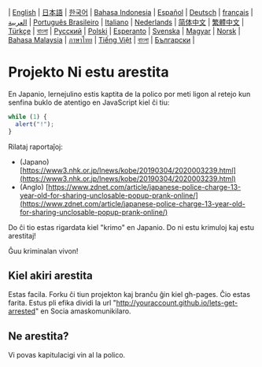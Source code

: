 | [English](README.md) | [日本語](README.ja.md) | [한국어](README.ko.md) | [Bahasa Indonesia](README.in.md) | [Español](README.es.md) | [Deutsch](README.de.md) | [français](README.fr.md) | [العربية](README.ar.md) | [Português Brasileiro](README.pt-br.md) | [Italiano](README.it.md) | [Nederlands](README.nl.md) | [简体中文](README.zh_hans.md) | [繁體中文](README.zh_hant.md) | [Türkçe](README.tr.md) | [বাংলা](README.bn.md) | [Русский](README.ru.md) | [Polski](README.pl.md) | [Esperanto](README.eo.md) | [Svenska](README.se.md) | [Magyar](README.hu.md) | [Norsk](README.no.md) | [Bahasa Malaysia](README.ms.md) | [ภาษาไทย](README.th.md) | [Tiếng Việt](README.vi.md) | [বাংলা](README.bn.md) | [Български](README.bg.md) |

# Projekto Ni estu arestita

En Japanio, lernejulino estis kaptita de la polico por meti ligon al retejo kun senfina buklo de atentigo en JavaScript kiel ĉi tiu:

```js
while (1) {
  alert("!");
}
```

Rilataj raportaĵoj:

- (Japano) [https://www3.nhk.or.jp/lnews/kobe/20190304/2020003239.html](https://www3.nhk.or.jp/lnews/kobe/20190304/2020003239.html)
- (Anglo) [https://www.zdnet.com/article/japanese-police-charge-13-year-old-for-sharing-unclosable-popup-prank-online/](https://www.zdnet.com/article/japanese-police-charge-13-year-old-for-sharing-unclosable-popup-prank-online/)

Do ĉi tio estas rigardata kiel "krimo" en Japanio. Do ni estu krimuloj kaj estu arestitaj!

Ĝuu kriminalan vivon!

## Kiel akiri arestita

Estas facila. Forku ĉi tiun projekton kaj branĉu ĝin kiel gh-pages. Ĉio estas farita. Estus pli efika dividi la url "http://youraccount.github.io/lets-get-arrested" en Socia amaskomunikilaro.


## Ne arestita?

Vi povas kapitulacigi vin al la polico.
